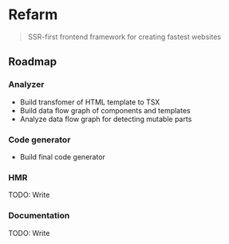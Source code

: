 # Refarm

> SSR-first frontend framework for creating fastest websites

## Roadmap

### Analyzer

- Build transfomer of HTML template to TSX
- Build data flow graph of components and templates
- Analyze data flow graph for detecting mutable parts

### Code generator

- Build final code generator

### HMR

TODO: Write

### Documentation

TODO: Write

